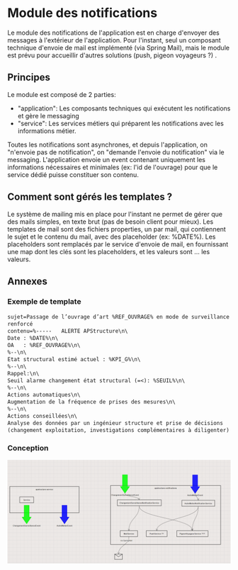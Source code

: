 # Module des notifications

Le module des notifications de l'application est en charge d'envoyer des messages à l'extérieur de
l'application. Pour l'instant, seul un composant technique d'envoie de mail est implémenté (via
Spring Mail), mais le module est prévu pour accueillir d'autres solutions (push, pigeon voyageurs ?)
.

## Principes

Le module est composé de 2 parties:

- "application": Les composants techniques qui exécutent les notifications et gère le messaging
- "service": Les services métiers qui préparent les notifications avec les informations métier.

Toutes les notifications sont asynchrones, et depuis l'application, on "n'envoie pas de
notification", on "demande l'envoie du notification" via le messaging. L'application envoie un event
contenant uniquement les informations nécessaires et minimales (ex: l'id de l'ouvrage) pour que le
service dédié puisse constituer son contenu.

## Comment sont gérés les templates ?

Le système de mailing mis en place pour l'instant ne permet de gérer que des mails simples, en texte
brut (pas de besoin client pour mieux). Les templates de mail sont des fichiers properties, un par
mail, qui contiennent le sujet et le contenu du mail, avec des placeholder (ex: %DATE%). Les
placeholders sont remplacés par le service d'envoie de mail, en fournissant une map dont les clés sont les placeholders, et les valeurs sont ... les valeurs.

## Annexes
### Exemple de template
```properties
sujet=Passage de l’ouvrage d’art %REF_OUVRAGE% en mode de surveillance renforcé
contenu=%-----   ALERTE APStructure\n\
Date : %DATE%\n\
OA   : %REF_OUVRAGE%\n\
%--\n\
Etat structural estimé actuel : %KPI_G%\n\
%--\n\
Rappel:\n\
Seuil alarme changement état structural (=<): %SEUIL%\n\
%--\n\
Actions automatiques\n\
Augmentation de la fréquence de prises des mesures\n\
%--\n\
Actions conseillées\n\
Analyse des données par un ingénieur structure et prise de décisions (changement exploitation, investigations complémentaires à diligenter)
```

### Conception
![conception](assets/aps-notifications.PNG)
